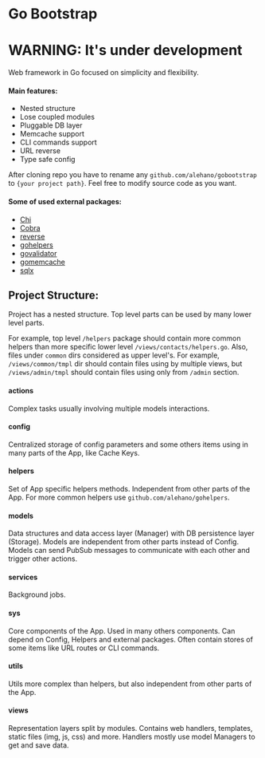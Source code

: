 # Go Bootstrap

# WARNING: It's under development

Web framework in Go focused on simplicity and flexibility. 

#### Main features:

* Nested structure
* Lose coupled modules
* Pluggable DB layer
* Memcache support
* CLI commands support
* URL reverse
* Type safe config

After cloning repo you have to rename any `github.com/alehano/gobootstrap` to 
`{your project path}`. Feel free to modify source code as you want.

#### Some of used external packages:

* [Chi](https://github.com/go-chi/chi)
* [Cobra](https://github.com/spf13/cobra)
* [reverse](https://github.com/alehano/reverse)
* [gohelpers](https://github.com/alehano/gohelpers)
* [govalidator](https://github.com/asaskevich/govalidator)
* [gomemcache](https://github.com/bradfitz/gomemcache)
* [sqlx](https://github.com/jmoiron/sqlx)

## Project Structure:

Project has a nested structure. Top level parts can be used by many lower level parts.

For example, top level `/helpers` package should contain more common helpers 
than more specific lower level `/views/contacts/helpers.go`.
Also, files under `common` dirs considered as upper level's. For example,
`/views/common/tmpl` dir should contain files using by multiple views, but
`/views/admin/tmpl` should contain files using only from `/admin` section.

#### actions
Complex tasks usually involving multiple models interactions.    

#### config
Centralized storage of config parameters and some others items
using in many parts of the App, like Cache Keys.

#### helpers
Set of App specific helpers methods. Independent from other parts of the App.
For more common helpers use `github.com/alehano/gohelpers`.

#### models
Data structures and data access layer (Manager) with DB persistence layer (Storage). 
Models are independent from other parts instead of Config. Models can send PubSub 
messages to communicate with each other and trigger other actions.

#### services
Background jobs.

#### sys
Core components of the App. Used in many others components.
Can depend on Config, Helpers and external packages.
Often contain stores of some items like URL routes or CLI commands.

#### utils
Utils more complex than helpers, but also independent from other parts of the App. 

#### views
Representation layers split by modules. Contains web handlers, templates, 
static files (img, js, css) and more. Handlers mostly use model Managers to
get and save data. 
